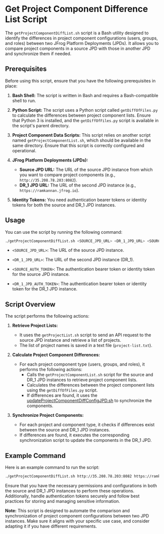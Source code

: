 # Get Project Component Difference List Script

The `getProjectComponentDiffList.sh` script is a Bash utility designed to identify the differences in project component configurations (users, groups, and roles) between two JFrog Platform Deployments (JPDs). It allows you to compare project components in a source JPD with those in another JPD and synchronize them if needed.

## Prerequisites

Before using this script, ensure that you have the following prerequisites in place:

1. **Bash Shell:** The script is written in Bash and requires a Bash-compatible shell to run.

2. **Python Script:** The script uses a Python script called `getDiffOfFiles.py` to calculate the differences between project component lists. Ensure that Python 3 is installed, and the `getDiffOfFiles.py` script is available in the script's parent directory.

3. **Project Component Data Scripts:** This script relies on another script named `getProjectComponentList.sh`, which should be available in the same directory. Ensure that this script is correctly configured and operational.

4. **JFrog Platform Deployments (JPDs):**
    - **Source JPD URL:** The URL of the source JPD instance from which you want to compare project components (e.g., `http://35.208.78.203:8082`).
    - **DR_1 JPD URL:** The URL of the second JPD instance (e.g., `https://ramkannan.jfrog.io`).

5. **Identity Tokens:** You need authentication bearer tokens or identity tokens for both the source and DR_1 JPD instances.

## Usage

You can use the script by running the following command:

```bash
./getProjectComponentDiffList.sh <SOURCE_JPD_URL> <DR_1_JPD_URL> <SOURCE_AUTH_TOKEN> <DR_1_JPD_AUTH_TOKEN>
```

- `<SOURCE_JPD_URL>`: The URL of the source JPD instance.

- `<DR_1_JPD_URL>`: The URL of the second JPD instance (DR_1).

- `<SOURCE_AUTH_TOKEN>`: The authentication bearer token or identity token for the source JPD instance.

- `<DR_1_JPD_AUTH_TOKEN>`: The authentication bearer token or identity token for the DR_1 JPD instance.

## Script Overview

The script performs the following actions:

1. **Retrieve Project Lists:**
    - It uses the `getProjectList.sh` script to send an API request to the source JPD instance and retrieve a list of projects.
    - The list of project names is saved in a text file (`project-list.txt`).

2. **Calculate Project Component Differences:**
    - For each project component type (users, groups, and roles), it performs the following actions:
        - Calls the `getProjectComponentList.sh` script for the source and DR_1 JPD instances to retrieve project component lists.
        - Calculates the differences between the project component lists using the `getDiffOfFiles.py` script.
        - If differences are found, it  uses the  [updateProjectComponentDiffConfigJPD.sh](updateProjectComponentDiffConfigJPD.sh) to synchronize the components.

3. **Synchronize Project Components:**
    - For each project and component type, it checks if differences exist between the source and DR_1 JPD instances.
    - If differences are found, it executes the corresponding synchronization script to update the components in the DR_1 JPD.

## Example Command

Here is an example command to run the script:

```bash
./getProjectComponentDiffList.sh http://35.208.78.203:8082 https://ramkannan.jfrog.io **** ****
```

Ensure that you have the necessary permissions and configurations in both the source and DR_1 JPD instances to perform these operations. Additionally, handle authentication tokens securely and follow best practices for storing and managing sensitive information.

**Note:** This script is designed to automate the comparison and synchronization of project component configurations between two JPD instances. Make sure it aligns with your specific use case, and consider adapting it if you have different requirements.